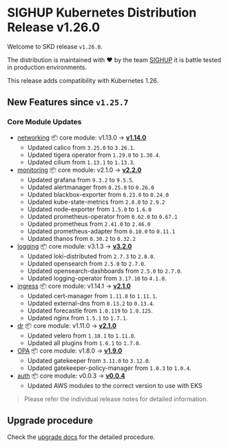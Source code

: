 # SIGHUP Kubernetes Distribution Release v1.26.0

Welcome to SKD release `v1.26.0`.

The distribution is maintained with ❤️ by the team [SIGHUP](https://sighup.io/) it is battle tested in production environments.

This release adds compatibility with Kubernetes 1.26.

## New Features since `v1.25.7`

### Core Module Updates

- [networking](https://github.com/sighupio/fury-kubernetes-networking) 📦 core module: v1.13.0 -> [**v1.14.0**](https://github.com/sighupio/fury-kubernetes-networking/releases/tag/v1.14.0)
  - Updated calico from `3.25.0` to `3.26.1`.
  - Updated tigera operator from `1.29.0` to `1.30.4`.
  - Updated cilium from `1.13.1` to `1.13.3`.
- [monitoring](https://github.com/sighupio/fury-kubernetes-monitoring) 📦 core module: v2.1.0 -> [**v2.2.0**](https://github.com/sighupio/fury-kubernetes-monitoring/releases/tag/v2.2.0)
  - Updated grafana from `9.3.2` to `9.5.5`.
  - Updated alertmanager from `0.25.0` to `0.26.0`
  - Updated blackbox-exporter from `0.23.0` to `0.24.0`
  - Updated kube-state-metrics from `2.8.0` to `2.9.2`
  - Updated node-exporter from `1.5.0` to `1.6.0`
  - Updated prometheus-operator from `0.62.0` to `0.67.1`
  - Updated prometheus from `2.41.0` to `2.46.0`
  - Updated prometheus-adapter from `0.10.0` to `0.11.1`
  - Updated thanos from `0.30.2` to `0.32.2`
- [logging](https://github.com/sighupio/fury-kubernetes-logging) 📦 core module: v3.1.3 -> [**v3.2.0**](https://github.com/sighupio/fury-kubernetes-logging/releases/tag/v3.2.0)
  - Updated loki-distributed from `2.7.3` to `2.8.0`.
  - Updated opensearch from `2.5.0` to `2.7.0`.
  - Updated opensearch-dashboards from `2.5.0` to `2.7.0`.
  - Updated logging-operator from `3.17.10` to `4.1.0`.
- [ingress](https://github.com/sighupio/fury-kubernetes-ingress) 📦 core module: v1.14.1 -> [**v2.1.0**](https://github.com/sighupio/fury-kubernetes-ingress/releases/tag/v2.1.0)
  - Updated cert-manager from `1.11.0` to `1.11.1`.
  - Updated external-dns from `0.13.2` to `0.13.4`.
  - Updated forecastle from `1.0.119` to `1.0.125`.
  - Updated nginx from `1.5.1` to `1.7.1`.
- [dr](https://github.com/sighupio/fury-kubernetes-dr) 📦 core module: v1.11.0 -> [**v2.1.0**](https://github.com/sighupio/fury-kubernetes-dr/releases/tag/v2.1.0)
  - Updated velero from `1.10.1` to `1.11.0`.
  - Updated all plugins from `1.6.1` to `1.7.0`.
- [OPA](https://github.com/sighupio/fury-kubernetes-opa) 📦 core module: v1.8.0 -> [**v1.9.0**](https://github.com/sighupio/fury-kubernetes-opa/releases/tag/v1.9.0)
  - Updated gatekeeper from `3.11.0` to `3.12.0`.
  - Updated gatekeeper-policy-manager from `1.0.3` to `1.0.4`.
- [auth](https://github.com/sighupio/fury-kubernetes-auth) 📦 core module: v0.0.3 -> [**v0.0.4**](https://github.com/sighupio/fury-kubernetes-auth/releases/tag/v0.0.4)
  - Updated AWS modules to the correct version to use with EKS
  
> Please refer the individual release notes for detailed information.

## Upgrade procedure

Check the [upgrade docs](https://github.com/sighupio/furyctl/tree/main/docs/upgrades/kfd/README.md) for the detailed procedure.
